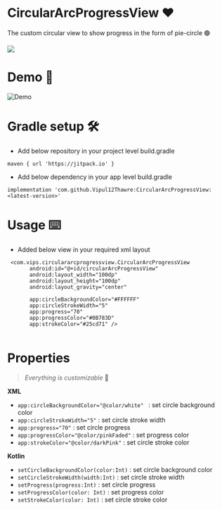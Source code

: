 # CircularArcProgressView ❤
 The custom circular view to show progress in the form of pie-circle 🟢
 
 [![](https://jitpack.io/v/Vipul12Thawre/CircularArcProgressView.svg)](https://jitpack.io/#Vipul12Thawre/CircularArcProgressView)
 
 # Demo 📱
 ![Demo](https://github.com/Vipul12Thawre/CircularArcProgressView/blob/master/app/showcase/1595765677675.png)



# Gradle setup 🛠️
 - Add below repository in your project level build.gradle
 ```
 maven { url 'https://jitpack.io' }
 ```


- Add below dependency in your app level build.gradle
```
implementation 'com.github.Vipul12Thawre:CircularArcProgressView:<latest-version>'
```



# Usage ⌨️
 - Added below view in your required xml layout
 ```
  <com.vips.circulararcprogressview.CircularArcProgressView
        android:id="@+id/circularArcProgressView"
        android:layout_width="100dp"
        android:layout_height="100dp"
        android:layout_gravity="center"

        app:circleBackgroundColor="#FFFFFF"
        app:circleStrokeWidth="5"
        app:progress="70"
        app:progressColor="#0B783D"
        app:strokeColor="#25cd71" />
        
   ```




# Properties
> _Everything is customizable_ 🥰

**XML**
  - `app:circleBackgroundColor="@color/white" ` : set circle background color
  - `app:circleStrokeWidth="5"` : set circle stroke width
  - `app:progress="70"` : set circle progress
  - `app:progressColor="@color/pinkFaded"` : set progress color
  - `app:strokeColor="@color/darkPink"` : set circle stroke color
  
  
**Kotlin**
- `setCircleBackgroundColor(color:Int)` : set circle background color
- `setCircleStrokeWidth(width:Int)` : set circle stroke width
- `setProgress(progress:Int)` : set circle progress
- `setProgressColor(color: Int)` : set progress color
- `setStrokeColor(color: Int)` : set circle stroke color
